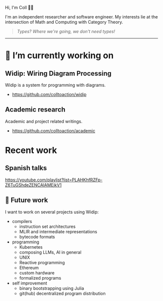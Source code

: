 Hi, I'm Coll 👋🏼

I'm an independent researcher and software engineer. My interests lie at the intersection of Math and Computing with Category Theory.

> _Types? Where we're going, we don't need types!_

---

# 🔭 I’m currently working on

## Widip: Wiring Diagram Processing
Widip is a system for programming with diagrams.

* https://github.com/colltoaction/widip

## Academic research
Academic and project related writings.

* https://github.com/colltoaction/academic

# Recent work
## Spanish talks
https://youtube.com/playlist?list=PLAHKhfRZFp-Z6TuGShdeZENCAlAMEjkV1

## 🔮 Future work
I want to work on several projects using Widip:
* compilers
  * instruction set architectures
  * MLIR and intermediate representations
  * bytecode formats
* programming
  * Kubernetes
  * composing LLMs, AI in general
  * UNIX
  * Reactive programming
  * Ethereum
  * custom hardware
  * formalized programs
* self improvement
  * binary bootstrapping using Julia
  * git(hub) decentralized program distribution

<!--
**colltoaction/colltoaction** is a ✨ _special_ ✨ repository because its `README.md` (this file) appears on your GitHub profile.

Here are some ideas to get you started:
..
- 🌱 I’m currently learning ...
- 👯 I’m looking to collaborate on ...
- 🤔 I’m looking for help with ...
- 💬 Ask me about ...
- 📫 How to reach me: ...
- 😄 Pronouns: ...
- ⚡ Fun fact: ...
-->
